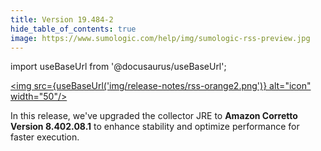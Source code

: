 ```yaml
---
title: Version 19.484-2
hide_table_of_contents: true
image: https://www.sumologic.com/help/img/sumologic-rss-preview.jpg
---
```


import useBaseUrl from '@docusaurus/useBaseUrl';

<a href="https://www.sumologic.com/help/release-notes-collector/rss.xml"><img src={useBaseUrl('img/release-notes/rss-orange2.png')} alt="icon" width="50"/></a>

In this release, we've upgraded the collector JRE to **Amazon Corretto Version 8.402.08.1** to enhance stability and optimize performance for faster execution.
